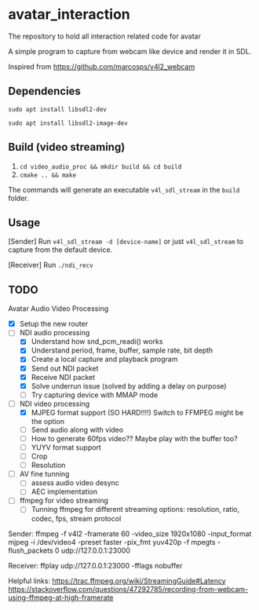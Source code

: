 # avatar_interaction
The repository to hold all interaction related code for avatar

A simple program to capture from webcam like device and render it in SDL.

Inspired from https://github.com/marcosps/v4l2_webcam

## Dependencies
`sudo apt install libsdl2-dev`


`sudo apt install libsdl2-image-dev`

## Build (video streaming)

1. `cd video_audio_proc && mkdir build && cd build`  
2. `cmake .. && make`

The commands will generate an executable `v4l_sdl_stream` in the `build` folder.

## Usage
[Sender] Run `v4l_sdl_stream -d [device-name]` or just `v4l_sdl_stream` to capture from the default device.


[Receiver] Run `./ndi_recv`



## TODO
Avatar Audio Video Processing
- [x] Setup the new router
- [ ] NDI audio processing
    - [x] Understand how snd_pcm_readi() works
    - [x] Understand period, frame, buffer, sample rate, bit depth
    - [x] Create a local capture and playback program 
    - [x] Send out NDI packet
    - [x] Receive NDI packet
    - [x] Solve underrun issue (solved by adding a delay on purpose)
    - [ ] Try capturing device with MMAP mode
- [ ] NDI video processing
    - [x] MJPEG format support (SO HARD!!!!) Switch to FFMPEG might be the option
    - [ ] Send audio along with video
    - [ ] How to generate 60fps video?? Maybe play with the buffer too?
    - [ ] YUYV format support
    - [ ] Crop 
    - [ ] Resolution
- [ ] AV fine tunning
    - [ ] assess audio video desync
    - [ ] AEC implementation

- [ ] ffmpeg for video streaming
    - [ ] Tunning ffmpeg for different streaming options: resolution, ratio, codec, fps, stream protocol

Sender: ffmpeg -f v4l2 -framerate 60 -video_size 1920x1080 -input_format mjpeg -i /dev/video4 -preset faster -pix_fmt yuv420p -f mpegts -flush_packets 0 udp://127.0.0.1:23000

Receiver: ffplay  udp://127.0.0.1:23000 -fflags nobuffer

  Helpful links:
  https://trac.ffmpeg.org/wiki/StreamingGuide#Latency
  https://stackoverflow.com/questions/47292785/recording-from-webcam-using-ffmpeg-at-high-framerate




